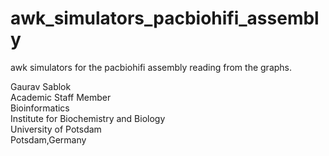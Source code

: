 # awk_simulators_pacbiohifi_assembly
awk simulators for the pacbiohifi assembly reading from the graphs.

Gaurav Sablok \
Academic Staff Member \
Bioinformatics \
Institute for Biochemistry and Biology \
University of Potsdam \
Potsdam,Germany
